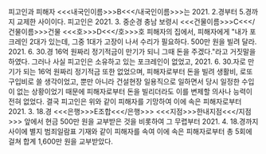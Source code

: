 피고인과 피해자 <<<내국인이름>>>B<<</내국인이름>>>는 2021. 2.경부터 5.경까지 교제한 사이이다.
피고인은 2021. 3. 중순경 충남 보령시 <<<건물이름>>>C<<</건물이름>>>건물 <<<호>>>D<<</호>>>호 피해자의 집에서, 피해자에게 "내가 포크레인 2대가 있는데, 그중 1대가 고장이 나서 수리가 필요하다. 500만 원을 빌려 달라. 2021. 6. 30.경 16억 원짜리 정기적금이 만기가 되니 그때 돈을 주겠다."라고 거짓말을 하였다.
그러나 사실 피고인은 소유하고 있는 포크레인이 없었고, 2021. 6. 30.자로 만기가 되는 16억 원짜리 정기적금 또한 없었으며, 피해자로부터 돈을 빌려 생활비, 로또 구입비로 쓸 생각이었고, 뿐만 아니라 건설현장 일용직으로 일하면서 당시 일정한 수입이 없는 상황이었기 때문에 피해자로부터 돈을 빌리더라도 이를 변제할 의사나 능력이 전혀 없었다.
결국 피고인은 위와 같이 피해자를 기망하여 이에 속은 피해자로부터 2021. 3. 18.경 <<<은행>>>E조합<<</은행>>> <<<지점>>>한내지점<<</지점>>> 앞에서 현금 500만 원을 교부받은 것을 비롯하여 그 무렵부터 2021. 4. 18.경까지 사이에 별지 범죄일람표 기재와 같이 피해자를 속여 이에 속은 피해자로부터 총 5회에 걸쳐 합계 1,600만 원을 교부받았다.
